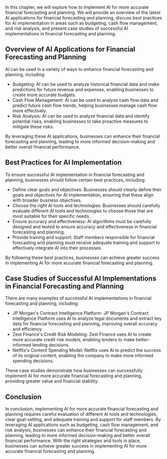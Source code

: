 

In this chapter, we will explore how to implement AI for more accurate financial forecasting and planning. We will provide an overview of the latest AI applications for financial forecasting and planning, discuss best practices for AI implementation in areas such as budgeting, cash flow management, and risk analysis, and present case studies of successful AI implementations in financial forecasting and planning.

Overview of AI Applications for Financial Forecasting and Planning
------------------------------------------------------------------

AI can be used in a variety of ways to enhance financial forecasting and planning, including:

* Budgeting: AI can be used to analyze historical financial data and make predictions for future revenue and expenses, enabling businesses to create more accurate budgets.
* Cash Flow Management: AI can be used to analyze cash flow data and predict future cash flow trends, helping businesses manage cash flow more effectively.
* Risk Analysis: AI can be used to analyze financial data and identify potential risks, enabling businesses to take proactive measures to mitigate these risks.

By leveraging these AI applications, businesses can enhance their financial forecasting and planning, leading to more informed decision-making and better overall financial performance.

Best Practices for AI Implementation
------------------------------------

To ensure successful AI implementation in financial forecasting and planning, businesses should follow certain best practices, including:

* Define clear goals and objectives: Businesses should clearly define their goals and objectives for AI implementation, ensuring that these align with broader business objectives.
* Choose the right AI tools and technologies: Businesses should carefully evaluate different AI tools and technologies to choose those that are most suitable for their specific needs.
* Ensure accuracy and effectiveness: AI algorithms must be carefully designed and tested to ensure accuracy and effectiveness in financial forecasting and planning.
* Provide training and support: Staff members responsible for financial forecasting and planning must receive adequate training and support to effectively integrate AI into their processes.

By following these best practices, businesses can achieve greater success in implementing AI for more accurate financial forecasting and planning.

Case Studies of Successful AI Implementations in Financial Forecasting and Planning
-----------------------------------------------------------------------------------

There are many examples of successful AI implementations in financial forecasting and planning, including:

* JP Morgan's Contract Intelligence Platform: JP Morgan's Contract Intelligence Platform uses AI to analyze legal documents and extract key data for financial forecasting and planning, improving overall accuracy and efficiency.
* Zest Finance's Credit Risk Modeling: Zest Finance uses AI to create more accurate credit risk models, enabling lenders to make better-informed lending decisions.
* Netflix's Content Spending Model: Netflix uses AI to predict the success of its original content, enabling the company to make more informed spending decisions.

These case studies demonstrate how businesses can successfully implement AI for more accurate financial forecasting and planning, providing greater value and financial stability.

Conclusion
----------

In conclusion, implementing AI for more accurate financial forecasting and planning requires careful evaluation of different AI tools and technologies, clear goal-setting, and adequate training and support for staff members. By leveraging AI applications such as budgeting, cash flow management, and risk analysis, businesses can enhance their financial forecasting and planning, leading to more informed decision-making and better overall financial performance. With the right strategies and tools in place, businesses can achieve greater success in implementing AI for more accurate financial forecasting and planning.
